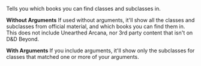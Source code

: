 Tells you which books you can find classes and subclasses in.

**Without Arguments**
If used without arguments, it'll show all the classes and subclasses from official material, and which books you can find them in. This does not include Unearthed Arcana, nor 3rd party content that isn't on D&D Beyond.

**With Arguments**
If you include arguments, it'll show only the subclasses for classes that matched one or more of your arguments.